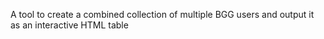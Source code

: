 A tool to create a combined collection of multiple BGG users and output it as an interactive HTML table
